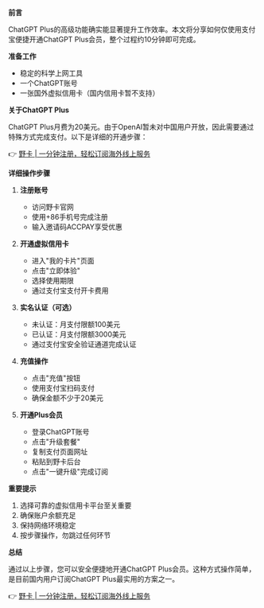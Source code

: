 **前言**

ChatGPT Plus的高级功能确实能显著提升工作效率。本文将分享如何仅使用支付宝便捷开通ChatGPT Plus会员，整个过程约10分钟即可完成。

**准备工作**

* 稳定的科学上网工具
* 一个ChatGPT账号
* 一张国外虚拟信用卡（国内信用卡暂不支持）

**关于ChatGPT Plus**

ChatGPT Plus月费为20美元。由于OpenAI暂未对中国用户开放，因此需要通过特殊方式完成支付。以下是详细的开通步骤：

👉 [野卡 | 一分钟注册，轻松订阅海外线上服务](https://bit.ly/bewildcard)

**详细操作步骤**

1. **注册账号**
   - 访问野卡官网
   - 使用+86手机号完成注册
   - 输入邀请码ACCPAY享受优惠

2. **开通虚拟信用卡**
   - 进入"我的卡片"页面
   - 点击"立即体验"
   - 选择使用期限
   - 通过支付宝支付开卡费用

3. **实名认证（可选）**
   * 未认证：月支付限额100美元
   * 已认证：月支付限额3000美元
   * 通过支付宝安全验证通道完成认证

4. **充值操作**
   - 点击"充值"按钮
   - 使用支付宝扫码支付
   - 确保金额不少于20美元

5. **开通Plus会员**
   - 登录ChatGPT账号
   - 点击"升级套餐"
   - 复制支付页面网址
   - 粘贴到野卡后台
   - 点击"一键升级"完成订阅

**重要提示**

1. 选择可靠的虚拟信用卡平台至关重要
2. 确保账户余额充足
3. 保持网络环境稳定
4. 按步骤操作，勿跳过任何环节

**总结**

通过以上步骤，您可以安全便捷地开通ChatGPT Plus会员。这种方式操作简单，是目前国内用户订阅ChatGPT Plus最实用的方案之一。

👉 [野卡 | 一分钟注册，轻松订阅海外线上服务](https://bit.ly/bewildcard)